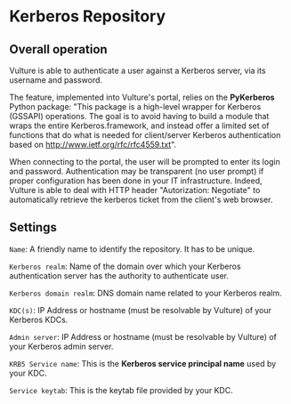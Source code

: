 # Kerberos Repository

## Overall operation

Vulture is able to authenticate a user against a Kerberos server, via its username and password. 

The feature, implemented into Vulture's portal, relies on the **PyKerberos** Python package: "This package is a high-level wrapper for Kerberos (GSSAPI) operations. The goal is to avoid having to build a module that wraps the entire Kerberos.framework, and instead offer a limited set of functions that do what is needed for client/server Kerberos authentication based on http://www.ietf.org/rfc/rfc4559.txt".

When connecting to the portal, the user will be prompted to enter its login and password. Authentication may be transparent (no user prompt) if proper configuration has been done in your IT infrastructure. Indeed, Vulture is able to deal with HTTP header "Autorization: Negotiate" to automatically retrieve the kerberos ticket from the client's web browser.


## Settings

`Name`: A friendly name to identify the repository. It has to be unique.

`Kerberos realm`: Name of the domain over which your Kerberos authentication server has the authority to authenticate user.

`Kerberos domain realm`:  DNS domain name related to your Kerberos realm.

`KDC(s)`: IP Address or hostname (must be resolvable by Vulture) of your Kerberos KDCs.

`Admin server`: IP Address or hostname (must be resolvable by Vulture) of your Kerberos admin server.

`KRB5 Service name`: This is the **Kerberos service principal name** used by your KDC.

`Service keytab`: This is the keytab file provided by your KDC.
